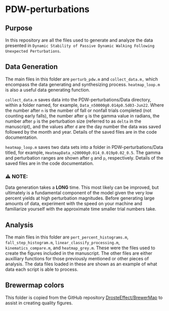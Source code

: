 # PDW-perturbations

## Purpose
In this repository are all the files used to generate and analyze the data 
presented in `Dynamic Stability of Passive Dynamic Walking Following Unexpected Perturbations`. 

## Data Generation 
The main files in this folder are `perturb_pdw.m` and `collect_data.m,` which 
encompass the data generating and synthesizing process. `heatmap_loop.m`
is also a useful data generating function.

`collect_data.m` saves data into the 
PDW-perturbations/Data directory, within a folder named, for example,
`Data_n50000g0.014p0.5d03-Jun22`. Where the number after `n` is the number
of fall or nonfall trials completed (not counting early falls), the number 
after `g` is the gamma value in radians, the number after `p` is 
the perturbation size (referred to as `delta` in the manuscript), and the
values after `d` are the day number the data was saved followed by the month and year.
Details of the saved files are in the code documentation.

`heatmap_loop.m` saves two data sets into a folder in PDW-perturbations/Data
titled, for example, `HeatmapData_n20000g0.014_0.019p0.02_0.5`.
The gamma and perturbation ranges are shown after `g` and `p`, respectively.
Details of the saved files are in the code documentation.

### :warning: NOTE:
Data generation takes a **LONG** time. This most likely can be improved, 
but ultimately is a fundamental component of the model given the very low percent yields
at high perturbation magnitudes. Before generating large amounts of data, 
experiment with the speed on your machine and familiarize yourself with the approximate time
smaller trial numbers take. 

## Analysis
The main files in this folder are `pert_percent_histograms.m`,
 `fall_step_histogram.m`, `linear_classify_processing.m`,
 `kinematics_compare.m`, and `heatmap_grey.m`. 
These were the files used to create the figures included in the manuscript. 
The other files are either auxilliary functions for those previously mentioned
or other pieces of analysis. The data files loaded in these are shown as an example of
what data each script is able to process.

## Brewermap colors
This folder is copied from the GitHub repository [DrosteEffect/BrewerMap](https://github.com/DrosteEffect/BrewerMap) to 
assist in creating quality figures. 
